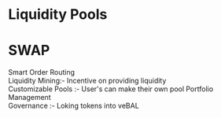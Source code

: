 # Liquidity Pools #   
# SWAP #    
Smart Order Routing  
Liquidity Mining:- Incentive on providing liquidity  
Customizable Pools :- User's can make their own pool
Portfolio Management  
Governance :- Loking tokens into veBAL
 
